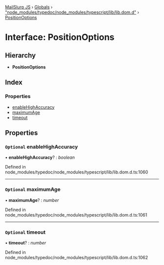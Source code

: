 [MailSlurp JS](../README.md) › [Globals](../globals.md) › ["node_modules/typedoc/node_modules/typescript/lib/lib.dom.d"](../modules/_node_modules_typedoc_node_modules_typescript_lib_lib_dom_d_.md) › [PositionOptions](_node_modules_typedoc_node_modules_typescript_lib_lib_dom_d_.positionoptions.md)

# Interface: PositionOptions

## Hierarchy

* **PositionOptions**

## Index

### Properties

* [enableHighAccuracy](_node_modules_typedoc_node_modules_typescript_lib_lib_dom_d_.positionoptions.md#optional-enablehighaccuracy)
* [maximumAge](_node_modules_typedoc_node_modules_typescript_lib_lib_dom_d_.positionoptions.md#optional-maximumage)
* [timeout](_node_modules_typedoc_node_modules_typescript_lib_lib_dom_d_.positionoptions.md#optional-timeout)

## Properties

### `Optional` enableHighAccuracy

• **enableHighAccuracy**? : *boolean*

Defined in node_modules/typedoc/node_modules/typescript/lib/lib.dom.d.ts:1060

___

### `Optional` maximumAge

• **maximumAge**? : *number*

Defined in node_modules/typedoc/node_modules/typescript/lib/lib.dom.d.ts:1061

___

### `Optional` timeout

• **timeout**? : *number*

Defined in node_modules/typedoc/node_modules/typescript/lib/lib.dom.d.ts:1062
